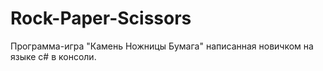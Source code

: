 # Rock-Paper-Scissors
Программа-игра "Камень Ножницы Бумага" написанная новичком на языке c# в консоли.
